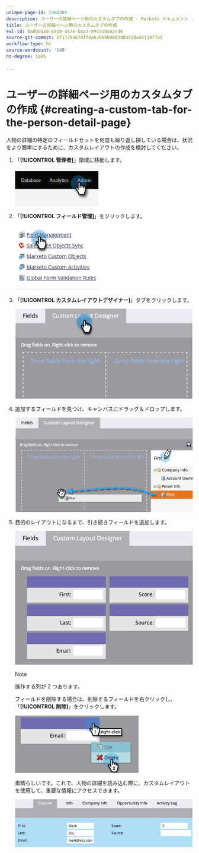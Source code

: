 ```yaml
---
unique-page-id: 2360305
description: ユーザーの詳細ページ用のカスタムタブの作成 - Marketo ドキュメント - 製品ドキュメント
title: ユーザーの詳細ページ用のカスタムタブの作成
exl-id: 8a8bd4a0-6a18-4576-b4a3-89c31b502cd6
source-git-commit: b71729a678ff4a676bb60803d845d0a44118f7e5
workflow-type: ht
source-wordcount: '149'
ht-degree: 100%

---
```


# ユーザーの詳細ページ用のカスタムタブの作成 {#creating-a-custom-tab-for-the-person-detail-page}

人物の詳細の特定のフィールドセットを何度も繰り返し探している場合は、状況をより簡単にするために、カスタムレイアウトの作成を検討してください。

1. 「**[!UICONTROL 管理者]**」領域に移動します。

   ![](assets/creating-a-custom-tab-for-the-person-detail-page-1.png)

1. 「**[!UICONTROL フィールド管理]**」をクリックします。

   ![](assets/creating-a-custom-tab-for-the-person-detail-page-2.png)

1. 「**[!UICONTROL カスタムレイアウトデザイナー]**」タブをクリックします。

   ![](assets/creating-a-custom-tab-for-the-person-detail-page-3.png)

1. 追加するフィールドを見つけ、キャンバスにドラッグ＆ドロップします。

   ![](assets/creating-a-custom-tab-for-the-person-detail-page-4.png)

1. 目的のレイアウトになるまで、引き続きフィールドを追加します。

   ![](assets/creating-a-custom-tab-for-the-person-detail-page-5.png)

   >[!NOTE]
   >
   >操作する列が 2 つあります。

   フィールドを削除する場合は、削除するフィールドを右クリックし、「**[!UICONTROL 削除]**」をクリックします。

   ![](assets/creating-a-custom-tab-for-the-person-detail-page-6.png)

   素晴らしいです。これで、人物の詳細を読み込む際に、カスタムレイアウトを使用して、重要な情報にアクセスできます。

   ![](assets/creating-a-custom-tab-for-the-person-detail-page-7.png)
